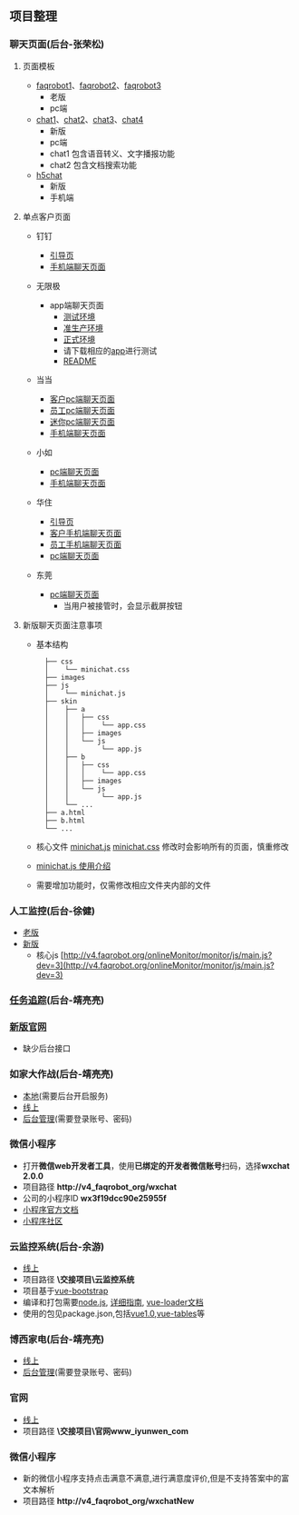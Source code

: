 ## 项目整理

### 聊天页面(后台-张荣松)

1. 页面模板

	* [faqrobot1](http://v4.faqrobot.org/robot/faqrobot1.html?sysNum=1476067342641247)、[faqrobot2](http://v4.faqrobot.org/robot/faqrobot2.html?sysNum=1476067342641247)、[faqrobot3](http://v4.faqrobot.org/robot/faqrobot3.html?sysNum=1476067342641247)
		* 老版
		* pc端
	* [chat1](http://v4.faqrobot.org/robot/chat1.html?sysNum=1476067342641247)、[chat2](http://v4.faqrobot.org/robot/chat2.html?sysNum=1476067342641247)、[chat3](http://v4.faqrobot.org/robot/chat3.html?sysNum=1476067342641247)、[chat4](http://v4.faqrobot.org/robot/chat4.html?sysNum=1476067342641247)
		* 新版
		* pc端
		* chat1 包含语音转义、文字播报功能
		* chat2 包含文档搜索功能
	* [h5chat](http://v4.faqrobot.org/robot/h5chat.html?sysNum=1476067342641247)
		* 新版
		* 手机端
	
2. 单点客户页面
	
	* 钉钉
		* [引导页](http://demo.faqrobot.net/robot/ding_guide.html?corpid=ding9f5ac5896ef870df35c2f4657eb6378f)
		* [手机端聊天页面](http://demo.faqrobot.net/robot/ding.html?corpid=ding9f5ac5896ef870df35c2f4657eb6378f)

	* 无限极
		* app端聊天页面
			* [测试环境](https://robot-test.infinitus.com.cn/robot/infinitusApp.html?sysNum=3000000)
			* [准生产环境](https://robot-staging.infinitus.com.cn/robot/infinitusApp.html?sysNum=3000000)
			* [正式环境](https://robot.infinitus.com.cn/robot/infinitusApp.html?sysNum=3000000)
			* 请下载相应的[app](https://emcs-dev.infinitus.com.cn/front/emcs-server-newMobile/guest/quickResponseCode/list)进行测试
			* [README](file:///C:/Users/Administrator/Desktop/%E4%B8%B4%E6%97%B6%E6%96%87%E4%BB%B6/%E6%97%A0%E9%99%90%E6%9E%81app%E5%9C%A8%E7%BA%BF%E5%AE%A2%E6%9C%8D/%E6%96%87%E6%A1%A3/README.txt)

	* 当当
		* [客户pc端聊天页面](http://v4.faqrobot.org/robot/robotDD.html?sysNum=1476067342641247)
		* [员工pc端聊天页面](http://v4.faqrobot.org/robot/robotDDi.html?sysNum=1476067342641247)
		* [迷你pc端聊天页面](http://v4.faqrobot.org/robot/dangpc.html?sysNum=1476067342641247)
		* [手机端聊天页面](http://v4.faqrobot.org/robot/dang.html?sysNum=1476067342641247)

	* 小如
		* [pc端聊天页面](http://wkf.homeinns.com/robot/rujia.html?sysNum=139577692477010)
		* [手机端聊天页面](http://wkf.homeinns.com/robot/mobileRujia.html?sysNum=139577692477010)

	* 华住
		* [引导页](http://v4.faqrobot.org/robot/huazhu_guide.html?sysNum=1476067342641247)
		* [客户手机端聊天页面](http://hxr.huazhu.com/robot/hxr/mobileRobot.html?sysNum=1476067354706249)
		* [员工手机端聊天页面](http://hxr.huazhu.com/robot/hxr/huazhu.html?sysNum=1476067354706249)
		* [pc端聊天页面](http://hxr.huazhu.com/robot/hxr/chat4.html?sysNum=1476067354706249)

	* 东莞
		* [pc端聊天页面](http://v3.faqrobot.org/robot/faqrobotDG.html?sysNum=1000000)
			* 当用户被接管时，会显示截屏按钮

3. 新版聊天页面注意事项

	* 基本结构
		
			├── css
			│	 └── minichat.css
			├── images
			├── js
			│	 └── minichat.js
			├── skin
			│    ├── a
			│	 │	 ├── css
			│	 │	 │	  └── app.css
			│	 │	 ├── images
			│	 │	 └── js
			│	 │		  └── app.js
			│    ├── b
			│	 │	 ├── css
			│	 │	 │	  └── app.css
			│	 │	 ├── images
			│	 │	 └── js
			│	 │		  └── app.js
			│    └── ...
			├── a.html
			├── b.html
			└── ...

	* 核心文件 [minichat.js](http://v4.faqrobot.org/robot/js/minichat.js) [minichat.css](http://v4.faqrobot.org/robot/css/minichat.css) 修改时会影响所有的页面，慎重修改
	* [minichat.js 使用介绍](http://v4.faqrobot.org/robot/js/README.html)
	* 需要增加功能时，仅需修改相应文件夹内部的文件

### 人工监控(后台-徐健)

* [老版](http://v4.faqrobot.org/onlineMonitor/monitor_old/index.html)
* [新版](http://v4.faqrobot.org/onlineMonitor/monitor/index.html)
	* 核心js [http://v4.faqrobot.org/onlineMonitor/monitor/js/main.js?dev=3](http://v4.faqrobot.org/onlineMonitor/monitor/js/main.js?dev=3)

### [任务追踪](http://rwgz.faqrobot.org/login.html)(后台-靖亮亮)

### [新版官网](http://web.faqrobot.org/web/index.html)

* 缺少后台接口

### 如家大作战(后台-靖亮亮)

* [本地](http://rujiaos.faqrobot.org/hwb/treasure/index.html?key=oIO3gjvMUPSC6AjoS_pCTnPzco5I&name=%E4%BB%98%E6%99%93%E4%B8%9C)(需要后台开启服务)
* [线上](http://wkf.homeinns.com/os/web/treasure/index.html?key=oIO3gjvMUPSC6AjoS_pCTnPzco5I&name=%E4%BB%98%E6%99%93%E4%B8%9C)
* [后台管理](http://rujiaos.faqrobot.org/index_zc.html)(需要登录账号、密码)

### 微信小程序

* 打开**微信web开发者工具**，使用**已绑定的开发者微信账号**扫码，选择**wxchat 2.0.0**
* 项目路径 **http://v4_faqrobot_org/wxchat**
* 公司的小程序ID **wx3f19dcc90e25955f**
* [小程序官方文档](https://mp.weixin.qq.com/debug/wxadoc/dev/)
* [小程序社区](http://www.wxappclub.com/)

### 云监控系统(后台-余游)

* [线上](http://monit.faqrobot.net/login.html)
* 项目路径 **\交接项目\云监控系统**
* 项目基于[vue-bootstrap](https://github.com/ghprod/vue-bootstrap)
* 编译和打包需要[node.js](https://nodejs.org/en/), [详细指南](http://vuejs-templates.github.io/webpack/), [vue-loader文档](http://vuejs.github.io/vue-loader)
* 使用的包见package.json,包括[vue1.0](https://v1.vuejs.org/guide/),[vue-tables](https://github.com/matfish2/vue-tables)等

### 博西家电(后台-靖亮亮)
* [线上](http://ywbot.picture.bshg.com.cn/web/idList/returnReport.html)
* [后台管理](http://ywbot.picture.bshg.com.cn/login.html)(需要登录账号、密码)

### 官网
* [线上](http://www.iyunwen.com/)
* 项目路径 **\交接项目\官网www_iyunwen_com**

### 微信小程序

* 新的微信小程序支持点击满意不满意,进行满意度评价,但是不支持答案中的富文本解析
* 项目路径 **http://v4_faqrobot_org/wxchatNew**